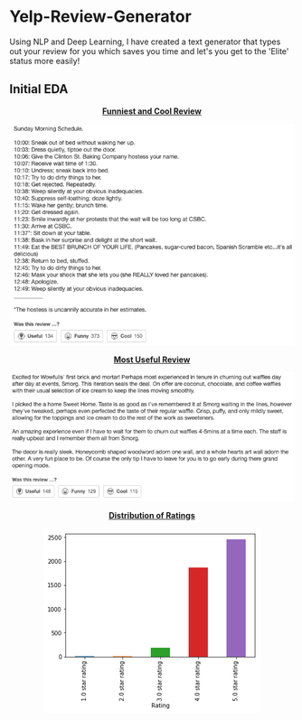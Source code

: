 # Yelp-Review-Generator
Using NLP and Deep Learning, I have created a text generator that types out your review for you which saves you time and let's you get to the 'Elite' status more easily!


## Initial EDA


<p align="center">
  <u><b> Funniest and Cool Review </b></u>
</p> 
<p align="center">
  <img src="./Images/Funny and Cool.png" title="Funny & Cool">
</p>

<p align="center">
  <u><b> Most Useful Review </b></u>
</p> 
<p align="center">
  <img src="./Images/Useful.png" title="Funny & Cool">
</p>

<p align="center">
  <u><b> Distribution of Ratings </b></u>
</p> 
<p align="center">
  <img src="./Images/Distribution of Ratings.png" title="Funny & Cool">
</p>